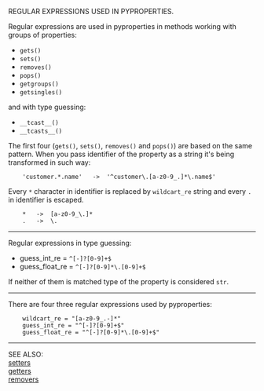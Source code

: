 REGULAR EXPRESSIONS USED IN PYPROPERTIES.

Regular expressions are used in pyproperties in 
methods working with groups of properties:

*   ```gets()```
*   ```sets()```
*   ```removes()```
*   ```pops()```
*   ```getgroups()```
*   ```getsingles()```

and with type guessing:

*   ```__tcast__()```
*   ```__tcasts__()```


The first four (```gets()```, ```sets()```, ```removes()``` and ```pops()```) are based on the same 
pattern. When you pass identifier of the property as a string it's being 
transformed in such way:


        'customer.*.name'   ->  '^customer\.[a-z0-9_.]*\.name$'


Every ```*``` character in identifier is replaced by ```wildcart_re``` string and every ```.``` in identifier 
is escaped.

        *   ->  [a-z0-9_\.]*
        .   ->  \.


----


Regular expressions in type guessing:

*   guess_int_re = ```^[-]?[0-9]+$```
*   guess_float_re = ```^[-]?[0-9]*\.[0-9]+$```

If neither of them is matched type of the property is considered ```str```.


----


There are four three regular expressions used by pyproperties:

        wildcart_re = "[a-z0-9_.-]*"
        guess_int_re = "^[-]?[0-9]+$"
        guess_float_re = "^[-]?[0-9]*\.[0-9]+$"


----

SEE ALSO:  
[setters](setters.mdown)  
[getters](getters.mdown)  
[removers](removers.mdown)